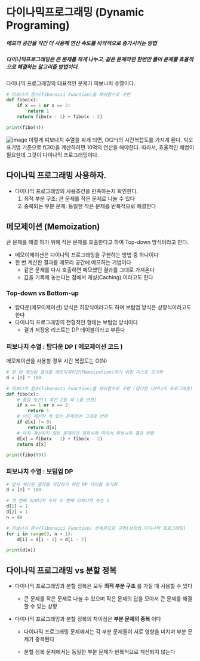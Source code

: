 # 다이나믹프로그래밍 (Dynamic Programing)
##### 메모리 공간을 약간 더 사용해 연산 속도를 비약적으로 증가시키는 방법
##### 다이나믹프로그래밍은 큰 문제를 작게 나누고, 같은 문제라면 한번만 풀어 문제를 효율적으로 해결하는 알고리즘 방법이다.

다이나믹 프로그래밍의 대표적인 문제가 피보나치 수열이다.

```python
# 피보나치 함수(Fibonacci Function)을 재귀함수로 구현
def fibo(x):
    if x == 1 or x == 2:
        return 1
    return fibo(x - 1) + fibo(x - 2)

print(fibo(4))
```


![image](https://user-images.githubusercontent.com/55631147/133082063-fd3fa6d5-a1aa-4089-8c64-628045eb887a.png)
이렇게 피보나치 수열을 짜게 되면, O(2ᴺ)의 시간복잡도를 가지게 된다.
빅오 표기법 기준으로 f(30)을 계산하려면 10억의 연산을 해야한다.
따라서, 효율적인 해법이 필요한데 그것이 다이나믹 프로그래밍이다.

## 다이나믹 프로그래밍 사용하자.
* 다이나믹 프로그래밍의 사용조건을 만족하는지 확인한다.
    1. 최적 부분 구조: 큰 문제를 작은 문제로 나눌 수 있다 
    2. 중복되는 부분 문제: 동일한 작은 문제를 반복적으로 해결한다 


## 메모제이션 (Memoization) 
큰 문제를 해결 하기 위해 작은 문제를 호출한다고 하여 Top-down 방식이라고 한다.
* 메모이제이션은 다이나믹 프로그래밍을 구현하는 방법 중 하나이다 
* 한 번 계산한 결과를 메모리 공간에 메모하는 기법이다 
    * 같은 문제를 다시 호출하면 메모했던 결과를 그대로 가져온다
    * 값을 기록해 놓는다는 점에서 캐싱(Caching) 이라고도 한다


### Top-down vs Bottom-up
* 탑다운(메모이제이션) 방식은 하향식이라고도 하며 보텀업 방식은 상향식이라고도 한다
* 다이나믹 프로그래밍의 전형적인 형태는 보텀업 방식이다
    * 결과 저장용 리스트는 DP 테이블이라고 부른다



### 피보나치 수열 : 탑다운 DP ( 메모제이션 코드 )
메모제이션을 사용할 경우 시간 복잡도는 O(N) 
```python
# 한 번 계산된 결과를 메모이제이션(Memoization)하기 위한 리스트 초기화
d = [0] * 100

# 피보나치 함수(Fibonacci Function)를 재귀함수로 구현 (탑다운 다이나믹 프로그래밍)
def fibo(x):
    # 종료 조건(1 혹은 2일 때 1을 반환)
    if x == 1 or x == 2:
        return 1
    # 이미 계산한 적 있는 문제라면 그대로 반환
    if d[x] != 0:
        return d[x]
    # 아직 계산하지 않은 문제라면 점화식에 따라서 피보나치 결과 반환
    d[x] = fibo(x - 1) + fibo(x - 2)
    return d[x]

print(fibo(99))
```

### 피보나치 수열 : 보텀업 DP 
```python
# 앞서 계산된 결과를 저장하기 위한 DP 테이블 초기화
d = [0] * 100

# 첫 번째 피보나치 수와 두 번째 피보나치 수는 1
d[1] = 1
d[2] = 1
n = 99

# 피보나치 함수(Fibonacci Function) 반복문으로 구현(보텀업 다이나믹 프로그래밍)
for i in range(3, n + 1):
    d[i] = d[i - 1] + d[i - 2]

print(d[n])
```

## 다이나믹 프로그래밍 vs 분할 정복

* 다이나믹 프로그래밍과 분할 정복은 모두 **최적 부분 구조** 를 가질 때 사용할 수 있다

  * 큰 문제를 작은 문제로 나눌 수 있으며 작은 문제의 답을 모아서 큰 문제를 해결할 수 있는 상황 

* 다이나믹 프로그래밍과 분할 정복의 차이점은 **부분 문제의 중복** 이다

    * 다이나믹 프로그래밍 문제에서는 각 부분 문제들이 서로 영향을 미치며 부분 문제가 중복된다 

    * 분할 정복 문제에서는 동일한 부분 문제가 반복적으로 계산되지 않는다 

